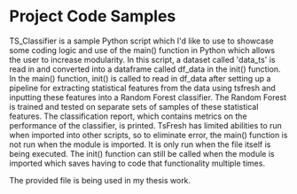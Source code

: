 # Project Code Samples

TS_Classifier is a sample Python script which I'd like to use to showcase some coding logic and use of the main() function in Python which allows the user to increase modularity. In this script, a dataset called 'data_ts' is read in and converted into a dataframe called df_data in the init() function. In the main() function, init() is called to read in df_data after setting up a pipeline for extracting statistical features from the data using tsfresh and inputting these features into a Random Forest classifier. The Random Forest is trained and tested on separate sets of samples of these statistical features. The classification report, which contains metrics on the performance of the classifier, is printed. TsFresh has limited abilities to run when imported into other scripts, so to eliminate error, the main() function is not run when the module is imported. It is only run when the file itself is being executed. The init() function can still be called when the module is imported which saves having to code that functionality multiple times. 

The provided file is being used in my thesis work. 
